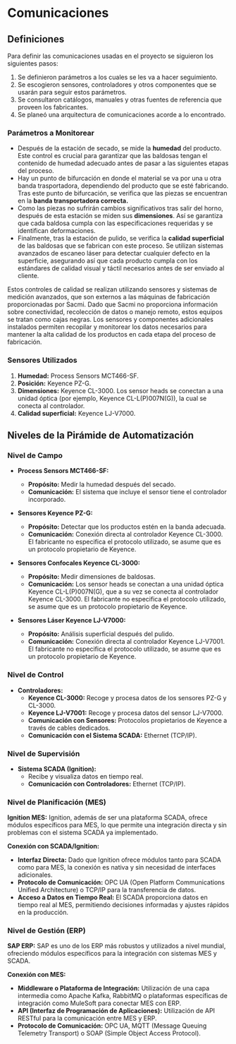 # Comunicaciones

## Definiciones

Para definir las comunicaciones usadas en el proyecto se siguieron los siguientes pasos:

1. Se definieron parámetros a los cuales se les va a hacer seguimiento.
2. Se escogieron sensores, controladores y otros componentes que se usarán para seguir estos parámetros.
3. Se consultaron catálogos, manuales y otras fuentes de referencia que proveen los fabricantes.
4. Se planeó una arquitectura de comunicaciones acorde a lo encontrado.

### Parámetros a Monitorear

- Después de la estación de secado, se mide la **humedad** del producto. Este control es crucial para garantizar que las baldosas tengan el contenido de humedad adecuado antes de pasar a las siguientes etapas del proceso.
- Hay un punto de bifurcación en donde el material se va por una u otra banda trasportadora, dependiendo del producto que se esté fabricando. Tras este punto de bifurcación, se verifica que las piezas se encuentran en la **banda transportadora correcta.**
- Como las piezas no sufrirán cambios significativos tras salir del horno, después de esta estación se miden sus **dimensiones**. Así se garantiza que cada baldosa cumpla con las especificaciones requeridas y se identifican deformaciones.
- Finalmente, tras la estación de pulido, se verifica la **calidad superficial** de las baldosas que se fabrican con este proceso. Se utilizan sistemas avanzados de escaneo láser para detectar cualquier defecto en la superficie, asegurando así que cada producto cumpla con los estándares de calidad visual y táctil necesarios antes de ser enviado al cliente.

Estos controles de calidad se realizan utilizando sensores y sistemas de medición avanzados, que son externos a las máquinas de fabricación proporcionadas por Sacmi. Dado que Sacmi no proporciona información sobre conectividad, recolección de datos o manejo remoto, estos equipos se tratan como cajas negras. Los sensores y componentes adicionales instalados permiten recopilar y monitorear los datos necesarios para mantener la alta calidad de los productos en cada etapa del proceso de fabricación.

### Sensores Utilizados

1. **Humedad:** Process Sensors MCT466-SF.
2. **Posición:** Keyence PZ-G.
3. **Dimensiones:** Keyence CL-3000. Los sensor heads se conectan a una unidad óptica (por ejemplo, Keyence CL-L(P)007N(G)), la cual se conecta al controlador.
4. **Calidad superficial:** Keyence LJ-V7000.

## Niveles de la Pirámide de Automatización

### Nivel de Campo

- **Process Sensors MCT466-SF:**
  - **Propósito:** Medir la humedad después del secado.
  - **Comunicación:** El sistema que incluye el sensor tiene el controlador incorporado.

- **Sensores Keyence PZ-G:**
  - **Propósito:** Detectar que los productos estén en la banda adecuada.
  - **Comunicación:** Conexión directa al controlador Keyence CL-3000. El fabricante no especifica el protocolo utilizado, se asume que es un protocolo propietario de Keyence.

- **Sensores Confocales Keyence CL-3000:**
  - **Propósito:** Medir dimensiones de baldosas.
  - **Comunicación:** Los sensor heads se conectan a una unidad óptica Keyence CL-L(P)007N(G), que a su vez se conecta al controlador Keyence CL-3000. El fabricante no especifica el protocolo utilizado, se asume que es un protocolo propietario de Keyence.

- **Sensores Láser Keyence LJ-V7000:**
  - **Propósito:** Análisis superficial después del pulido.
  - **Comunicación:** Conexión directa al controlador Keyence LJ-V7001. El fabricante no especifica el protocolo utilizado, se asume que es un protocolo propietario de Keyence.

### Nivel de Control

- **Controladores:**
  - **Keyence CL-3000:** Recoge y procesa datos de los sensores PZ-G y CL-3000.
  - **Keyence LJ-V7001:** Recoge y procesa datos del sensor LJ-V7000.
  - **Comunicación con Sensores:** Protocolos propietarios de Keyence a través de cables dedicados.
  - **Comunicación con el Sistema SCADA:** Ethernet (TCP/IP).

### Nivel de Supervisión

- **Sistema SCADA (Ignition):**
  - Recibe y visualiza datos en tiempo real.
  - **Comunicación con Controladores:** Ethernet (TCP/IP).
 
### Nivel de Planificación (MES)

**Ignition MES:** Ignition, además de ser una plataforma SCADA, ofrece módulos específicos para MES, lo que permite una integración directa y sin problemas con el sistema SCADA ya implementado.

**Conexión con SCADA/Ignition:**
- **Interfaz Directa:** Dado que Ignition ofrece módulos tanto para SCADA como para MES, la conexión es nativa y sin necesidad de interfaces adicionales.
- **Protocolo de Comunicación:** OPC UA (Open Platform Communications Unified Architecture) o TCP/IP para la transferencia de datos.
- **Acceso a Datos en Tiempo Real:** El SCADA proporciona datos en tiempo real al MES, permitiendo decisiones informadas y ajustes rápidos en la producción.

### Nivel de Gestión (ERP)

**SAP ERP:** SAP es uno de los ERP más robustos y utilizados a nivel mundial, ofreciendo módulos específicos para la integración con sistemas MES y SCADA.

**Conexión con MES:**
- **Middleware o Plataforma de Integración:** Utilización de una capa intermedia como Apache Kafka, RabbitMQ o plataformas específicas de integración como MuleSoft para conectar MES con ERP.
- **API (Interfaz de Programación de Aplicaciones):** Utilización de API RESTful para la comunicación entre MES y ERP.
- **Protocolo de Comunicación:** OPC UA, MQTT (Message Queuing Telemetry Transport) o SOAP (Simple Object Access Protocol).
